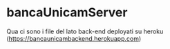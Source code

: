 # bancaUnicamServer

Qua ci sono i file del lato back-end deployati su heroku (https://bancaunicambackend.herokuapp.com)

